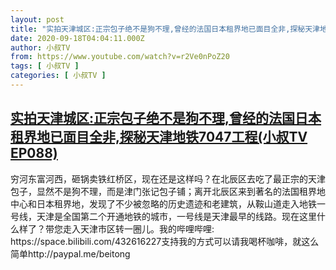 ```yaml
---
layout: post
title: "实拍天津城区:正宗包子绝不是狗不理,曾经的法国日本租界地已面目全非,探秘天津地铁7047工程(小叔TV EP088)"
date: 2020-09-18T04:04:11.000Z
author: 小叔TV
from: https://www.youtube.com/watch?v=r2Ve0nPoZ20
tags: [ 小叔TV ]
categories: [ 小叔TV ]
---
```

<!--1600401851000-->
[实拍天津城区:正宗包子绝不是狗不理,曾经的法国日本租界地已面目全非,探秘天津地铁7047工程(小叔TV EP088)](https://www.youtube.com/watch?v=r2Ve0nPoZ20)
------

<div>
穷河东富河西，砸锅卖铁红桥区，现在还是这样吗？在北辰区去吃了最正宗的天津包子，显然不是狗不理，而是津门张记包子铺；离开北辰区来到著名的法国租界地中心和日本租界地，发现了不少被忽略的历史遗迹和老建筑，从鞍山道走入地铁一号线，天津是全国第二个开通地铁的城市，一号线是天津最早的线路。现在这里什么样了？带您走入天津市区转一圈儿。我的哔哩哔哩: https://space.bilibili.com/432616227支持我的方式可以请我喝杯咖啡，就这么简单http://paypal.me/beitong
</div>
